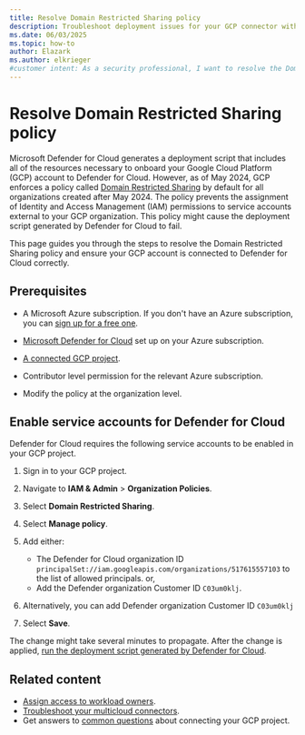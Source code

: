 ```yaml
---
title: Resolve Domain Restricted Sharing policy
description: Troubleshoot deployment issues for your GCP connector within Microsoft Defender for Cloud to ensure your resources are connected and protected.
ms.date: 06/03/2025
ms.topic: how-to
author: Elazark
ms.author: elkrieger
#customer intent: As a security professional, I want to resolve the Domain Restricted Sharing policy in Google Cloud Platform (GCP) to ensure my resources are connected and protected.
---
```


# Resolve Domain Restricted Sharing policy

Microsoft Defender for Cloud generates a deployment script that includes all of the resources necessary to onboard your Google Cloud Platform (GCP) account to Defender for Cloud. However, as of May 2024, GCP enforces a policy called [Domain Restricted Sharing](https://cloud.google.com/resource-manager/docs/organization-policy/restricting-domains) by default for all organizations created after May 2024. The policy prevents the assignment of Identity and Access Management (IAM) permissions to service accounts external to your GCP organization. This policy might cause the deployment script generated by Defender for Cloud to fail.

This page guides you through the steps to resolve the Domain Restricted Sharing policy and ensure your GCP account is connected to Defender for Cloud correctly.

## Prerequisites

- A Microsoft Azure subscription. If you don't have an Azure subscription, you can [sign up for a free one](https://azure.microsoft.com/pricing/free-trial/).

- [Microsoft Defender for Cloud](get-started.md#enable-defender-for-cloud-on-your-azure-subscription) set up on your Azure subscription.

- [A connected GCP project](quickstart-onboard-gcp.md).

- Contributor level permission for the relevant Azure subscription.

- Modify the policy at the organization level.

## Enable service accounts for Defender for Cloud

Defender for Cloud requires the following service accounts to be enabled in your GCP project.

1. Sign in to your GCP project.

1. Navigate to **IAM & Admin** > **Organization Policies**.

1. Select **Domain Restricted Sharing**.

1. Select **Manage policy**.

1. Add either:
     - The Defender for Cloud organization ID `principalSet://iam.googleapis.com/organizations/517615557103` to the list of allowed principals.
     or,
     - Add the Defender organization Customer ID `C03um0klj`.

1. Alternatively, you can add Defender organization Customer ID `C03um0klj`

1. Select **Save**.

The change might take several minutes to propagate. After the change is applied, [run the deployment script generated by Defender for Cloud](quickstart-onboard-gcp.md#configure-access-for-your-project).

## Related content

- [Assign access to workload owners](assign-access-to-workload.md).
- [Troubleshoot your multicloud connectors](troubleshoot-connectors.md).
- Get answers to [common questions](faq-general.yml) about connecting your GCP project.
